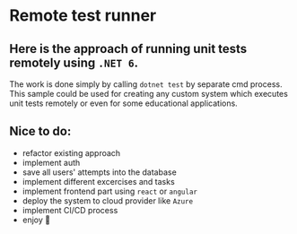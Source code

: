 # Remote test runner

## Here is the approach of running unit tests remotely using `.NET 6`.

The work is done simply by calling `dotnet test` by separate cmd process.
This sample could be used for creating any custom system which executes unit tests remotely or even for some educational applications.

## Nice to do:
  - refactor existing approach
  - implement auth
  - save all users' attempts into the database
  - implement different excercises and tasks
  - implement frontend part using `react` or `angular`
  - deploy the system to cloud provider like `Azure`
  - implement CI/CD process
  - enjoy :slightly_smiling_face:
